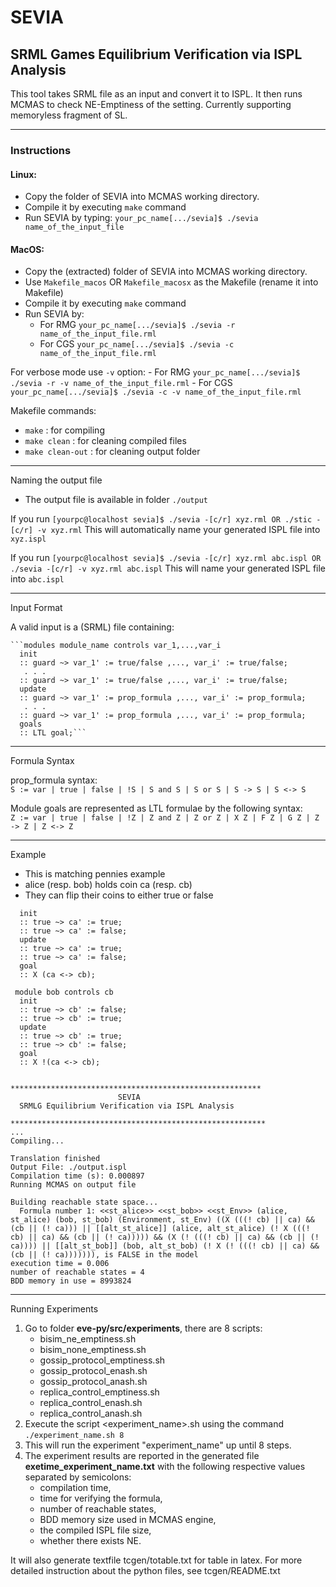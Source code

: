 
# SEVIA
## SRML Games Equilibrium Verification via ISPL Analysis

This tool takes SRML file as an input and convert it to ISPL.
It then runs MCMAS to check NE-Emptiness of the setting.
Currently supporting memoryless fragment of SL.


************
### Instructions

#### Linux:
- Copy the folder of SEVIA into MCMAS working directory.
- Compile it by executing `make` command
- Run SEVIA by typing: 
	`your_pc_name[.../sevia]$ ./sevia name_of_the_input_file`

#### MacOS:
- Copy the (extracted) folder of SEVIA into MCMAS working directory.
- Use `Makefile_macos` OR `Makefile_macosx` as the Makefile (rename it into Makefile)
- Compile it by executing `make` command
- Run SEVIA by:
	- For RMG
     		`your_pc_name[.../sevia]$ ./sevia -r name_of_the_input_file.rml`
	- For CGS
		`your_pc_name[.../sevia]$ ./sevia -c name_of_the_input_file.rml`

For verbose mode use `-v` option:
     	- For RMG
     		`your_pc_name[.../sevia]$ ./sevia -r -v name_of_the_input_file.rml`
	- For CGS
		`your_pc_name[.../sevia]$ ./sevia -c -v name_of_the_input_file.rml`

Makefile commands:
- `make` : for compiling
- `make clean` : for cleaning compiled files
- `make clean-out` : for cleaning output folder


**********************
Naming the output file

* The output file is available in folder `./output`

If you run
   `[yourpc@localhost sevia]$ ./sevia -[c/r] xyz.rml OR ./stic -[c/r] -v xyz.rml`
This will automatically name your generated ISPL file into `xyz.ispl`

If you run
   `[yourpc@localhost sevia]$ ./sevia -[c/r] xyz.rml abc.ispl OR ./sevia -[c/r] -v xyz.rml abc.ispl`
This will name your generated ISPL file into `abc.ispl`


************
Input Format

A valid input is a (SRML) file containing:

	```modules module_name controls var_1,...,var_i
  	  init
	  :: guard ~> var_1' := true/false ,..., var_i' := true/false;
	   . . .
	  :: guard ~> var_1' := true/false ,..., var_i' := true/false;
	  update
	  :: guard ~> var_1' := prop_formula ,..., var_i' := prop_formula;
	   . . .
	  :: guard ~> var_1' := prop_formula ,..., var_i' := prop_formula;
	  goals
	  :: LTL goal;```


***************
Formula Syntax

prop_formula syntax:<br>
`S := var | true | false | !S | S and S | S or S | S -> S | S <-> S`

Module goals are represented as LTL formulae by the following syntax:<br>
`Z := var | true | false | !Z | Z and Z | Z or Z | X Z | F Z | G Z | Z -> Z | Z <-> Z`


*******
Example

- This is matching pennies example
- alice (resp. bob) holds coin ca (resp. cb)
- They can flip their coins to either true or false

 ```module alice controls ca
   init
   :: true ~> ca' := true;
   :: true ~> ca' := false;
   update
   :: true ~> ca' := true;
   :: true ~> ca' := false;
   goal
   :: X (ca <-> cb);
   
  module bob controls cb
   init
   :: true ~> cb' := false;
   :: true ~> cb' := true;
   update
   :: true ~> cb' := true;
   :: true ~> cb' := false;
   goal
   :: X !(ca <-> cb);
   ```



```.../mcmas/sevia$ ./sevia -r examples/matching_pennies 

********************************************************
                        SEVIA          
  SRMLG Equilibrium Verification via ISPL Analysis        

*********************************************************
...
Compiling...

Translation finished
Output File: ./output.ispl
Compilation time (s): 0.000897
Running MCMAS on output file

Building reachable state space...
  Formula number 1: <<st_alice>> <<st_bob>> <<st_Env>> (alice, st_alice) (bob, st_bob) (Environment, st_Env) ((X (((! cb) || ca) && (cb || (! ca))) || [[alt_st_alice]] (alice, alt_st_alice) (! X (((! cb) || ca) && (cb || (! ca))))) && (X (! (((! cb) || ca) && (cb || (! ca)))) || [[alt_st_bob]] (bob, alt_st_bob) (! X (! (((! cb) || ca) && (cb || (! ca))))))), is FALSE in the model
execution time = 0.006
number of reachable states = 4
BDD memory in use = 8993824
```


*******************
Running Experiments

1. Go to folder **eve-py/src/experiments**, there are 8 scripts:
	+ bisim_ne_emptiness.sh
	+ bisim_none_emptiness.sh
	+ gossip_protocol_emptiness.sh
	+ gossip_protocol_enash.sh
	+ gossip_protocol_anash.sh
	+ replica_control_emptiness.sh
	+ replica_control_enash.sh
	+ replica_control_anash.sh
2. Execute the script <experiment_name>.sh using the command `./experiment_name.sh 8`
3. This will run the experiment "experiment_name" up until 8 steps.
4. The experiment results are reported in the generated file **exetime_experiment_name.txt** with the following respective values separated by semicolons: 
	+ compilation time,
	+ time for verifying the formula,
	+ number of reachable states,
	+ BDD memory size used in MCMAS engine,
	+ the compiled ISPL file size,
	+ whether there exists NE.

It will also generate textfile tcgen/totable.txt for table in latex.
For more detailed instruction about the python files, see tcgen/README.txt
